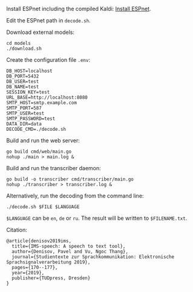 Install ESPnet including the compiled Kaldi: [Install ESPnet](https://espnet.github.io/espnet/installation.html).

Edit the ESPnet path in `decode.sh`.

Download external models:

```
cd models
./download.sh
```

Create the configuration file `.env`:

```
DB_HOST=localhost
DB_PORT=5432
DB_USER=test
DB_NAME=test
SESSION_KEY=test
URL_BASE=http://localhost:8080
SMTP_HOST=smtp.example.com
SMTP_PORT=587
SMTP_USER=test
SMTP_PASSWORD=test
DATA_DIR=data
DECODE_CMD=./decode.sh
```

Build and run the web server:

```
go build cmd/web/main.go
nohup ./main > main.log &
```

Build and run the transcriber daemon:

```
go build -o transcriber cmd/transcriber/main.go
nohup ./transcriber > transcriber.log &
```

Alternatively, run the decoding from the command line:

```
./decode.sh $FILE $LANGUAGE
```

`$LANGUAGE` can be `en`, `de` or `ru`.
The result will be written to `$FILENAME.txt`.

Citation:

```
@article{denisov2019ims,
  title={IMS-speech: A speech to text tool},
  author={Denisov, Pavel and Vu, Ngoc Thang},
  journal={Studientexte zur Sprachkommunikation: Elektronische Sprachsignalverarbeitung 2019},
  pages={170--177},
  year={2019},
  publisher={TUDpress, Dresden}
}
```
